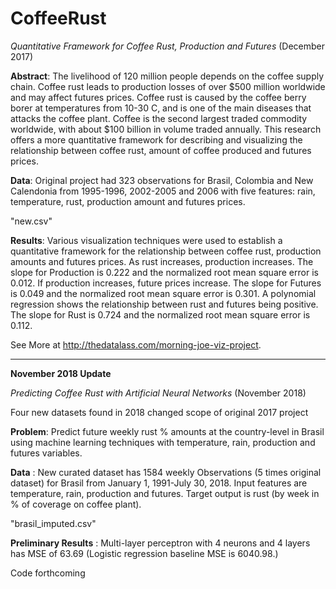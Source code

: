 # CoffeeRust

*Quantitative Framework for Coffee Rust, Production and Futures* (December 2017)

__Abstract__: The livelihood of 120 million people depends on the coffee supply chain. Coffee rust leads to production losses of over $500 million worldwide and may affect futures prices. Coffee rust is caused by the coffee berry borer at temperatures from 10-30 C, and is one of the main diseases that attacks the coffee plant. Coffee is the second largest traded commodity worldwide, with about $100 billion in volume traded annually. This research offers a more quantitative framework for describing and visualizing the relationship between coffee rust, amount of coffee produced and futures prices.

__Data__: Original project had 323 observations for Brasil, Colombia and New Calendonia from 1995-1996, 2002-2005 and 2006 with five features: rain, temperature, rust, production amount and futures prices. 

"new.csv" 

__Results__: Various visualization techniques were used to establish a quantitative framework for the relationship between coffee rust, production amounts and futures prices. As rust increases, production increases. The slope for Production is 0.222 and the normalized root mean square error is 0.012. If production increases, future prices increase. The slope for Futures is 0.049 and the normalized root mean square error is 0.301. A polynomial regression shows the relationship between rust and futures being positive. The slope for Rust is 0.724 and the normalized root mean square error is 0.112.

See More at http://thedatalass.com/morning-joe-viz-project.

-------------------------------------

__November 2018 Update__

*Predicting Coffee Rust with Artificial Neural Networks* (November 2018)

Four new datasets found in 2018 changed scope of original 2017 project

__Problem__: Predict future weekly rust % amounts at the country-level in Brasil using machine learning techniques with temperature, rain, production and futures variables.

__Data__ : New curated dataset has 1584 weekly Observations (5 times original dataset) for Brasil from January 1, 1991-July 30, 2018. Input features are temperature, rain, production and futures. Target output is rust (by week in % of coverage on coffee plant).

"brasil_imputed.csv"

__Preliminary Results__ : Multi-layer perceptron with 4 neurons and 4 layers has MSE of 63.69 (Logistic regression baseline MSE is 6040.98.)


Code forthcoming
